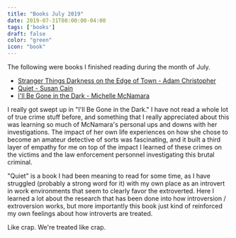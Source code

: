 ```yaml
---
title: "Books July 2019"
date: 2019-07-31T08:00:00-04:00
tags: ['books']
draft: false
color: "green"
icon: "book"
---
```


The following were books I finished reading during the month of July.

* [Stranger Things Darkness on the Edge of Town - Adam Christopher](https://www.amazon.com/gp/product/B07K5ZZ3X3/ref=dbs_a_def_awm_hsch_vapi_tkin_p1_i0)
* [Quiet - Susan Cain](https://www.amazon.com/Quiet-Power-Introverts-World-Talking-ebook/dp/B004J4WNL2/ref=tmm_kin_swatch_0?_encoding=UTF8&qid=&sr=)
* [I'll Be Gone in the Dark - Michelle McNamara](https://www.amazon.com/gp/product/B07HF88TL7/ref=dbs_a_def_awm_hsch_vapi_tkin_p1_i0)

I really got swept up in "I'll Be Gone in the Dark." I have not read a whole lot of true crime stuff before, and something that I really appreciated about this was learning so much of McNamara's personal ups and downs with her investigations. The impact of her own life experiences on how she chose to become an amateur detective of sorts was fascinating, and it built a third layer of empathy for me on top of the impact I learned of these crimes on the victims and the law enforcement personnel investigating this brutal criminal.

"Quiet" is a book I had been meaning to read for some time, as I have struggled (probably a strong word for it) with my own place as an introvert in work environments that seem to clearly favor the extroverted. Here I learned a lot about the research that has been done into how introversion / extroversion works, but more importantly this book just kind of reinforced my own feelings about how introverts are treated.

Like crap. We're treated like crap.


